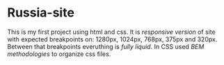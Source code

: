 # Russia-site

This is my first project using html and css. It is _responsive version_ of site with expected breakpoints on: 1280px, 1024px, 768px, 375px and 320px. Between that breakpoints everuthing is _fully liquid_. In CSS used _BEM methodologies_ to organize css files.

